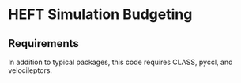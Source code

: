 # HEFT Simulation Budgeting
## Requirements
In addition to typical packages, this code requires CLASS, pyccl, and velocileptors.
